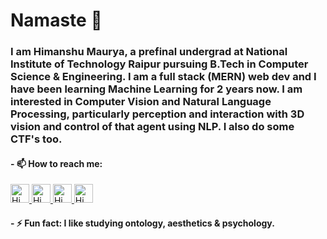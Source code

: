 # Namaste 🙏
### I am Himanshu Maurya, a prefinal undergrad at National Institute of Technology Raipur pursuing B.Tech in Computer Science & Engineering. I am a full stack (MERN) web dev and I have been learning Machine Learning for 2 years now. I am interested in Computer Vision and Natural Language Processing, particularly perception and interaction with 3D vision and control of that agent using NLP. I also do some CTF's too.

#### - 📫 How to reach me:

<a href="https://kaggle.com/himanshunitrr">
  <img alt="Himanshu's Kaggle" width="30px" src="https://cdn.jsdelivr.net/npm/simple-icons@v3/icons/kaggle.svg"/>
</a>
<a href="https://twitter.com/Himanshu_nitrr">
  <img alt="Himanshu's Twitter" width="30px" src="https://cdn.jsdelivr.net/npm/simple-icons@v3/icons/twitter.svg"/>
</a>
<a href="https://www.linkedin.com/in/himanshu-m-432608b7/">
  <img alt="Himanshu's Linkdein" width="30px" src="https://cdn.jsdelivr.net/npm/simple-icons@v3/icons/linkedin.svg" />
</a>
<a href="https://github.com/Himanshunitrr">
  <img alt="Himanshu's Github" width="30px" src="https://cdn.jsdelivr.net/npm/simple-icons@v3/icons/github.svg" />
</a>


#### - ⚡ Fun fact: I like studying ontology, aesthetics & psychology.
